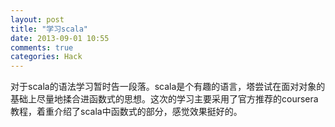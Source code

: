 ```yaml
---
layout: post
title: "学习scala"
date: 2013-09-01 10:55
comments: true
categories: Hack
---
```


对于scala的语法学习暂时告一段落。scala是个有趣的语言，塔尝试在面对对象的基础上尽量地揉合进函数式的思想。这次的学习主要采用了官方推荐的coursera教程，着重介绍了scala中函数式的部分，感觉效果挺好的。
